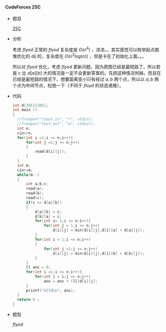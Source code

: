 #### CodeForces 25C

* 题目

  [25C](https://codeforces.com/contest/25/problem/C)

* 分析

  考虑 $flyod$ 正常的 $flyod$ 复杂度是 $O(n^4)$ ，凉凉。。其实感觉可以枚举起点跑堆优化的 $dij$ 的，复杂度在 $O(n^3log(n))$ ，但是卡在了初始化上面。。。

  所以对 $flyod$ 优化，考虑 $flyod$ 更新问题，因为原图已经是最短路了，所以若是 $c$ 比 $d[a][b]$ 大的情况是一定不会更新答案的。先把这种情况判掉。而且在已经是最短路的情况下，想要距离变小只有经过 $a,b$ 两个点，所以以 $a,b$ 两个点为中间节点，松弛一下（不同于 $floyd$ 的状态递推）。

* 代码

  ```c++
  int d[305][305];
  int main ()
  {
  	//freopen("input.in", "r", stdin);
  	//freopen("test.out", "w", stdout);
  	int n;
  	cin>>n;
  	for(int i =1;i <= n;i++){
  		for(int j =1;j <= n;j++)
  		{
  			read(d[i][j]);
  		}
  	}
  	int m;
  	cin>>m;
  	while(m--)
  	{
  		int a,b,c;
  		read(a);
  		read(b);
  		read(c);
  		if(c <= d[a][b])
  		{
  			d[a][b] = c;
  			d[b][a] = c;
  			for(int i= 1;i <= n;i++){
  				for(int j = 1;j <= n;j++)
  					d[i][j] = min(d[i][j],d[i][a] + d[a][j]);
  			}
  			for(int i = 1;i <= n;i++)
  			{
  				for(int j =1;j <= n;j++)
  					d[i][j] = min(d[i][j],d[i][b] + d[b][j]);
  			}
  		}
  		ll ans = 0;
  		for(int i =1;i <= n;i++){
  			for(int j = i;j <= n;j++)
  				ans = ans + (ll)d[i][j];
  		}
  		printf("%lld\n", ans);
  	}
  	return 0 ;
  }
  ```

  

* 题型

  $flyod$